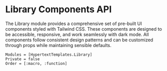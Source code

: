 # Library Components API

The Library module provides a comprehensive set of pre-built UI components styled with Tailwind CSS. These components are designed to be accessible, responsive, and work seamlessly with dark mode. All components follow consistent design patterns and can be customized through props while maintaining sensible defaults.

```@autodocs
Modules = [HypertextTemplates.Library]
Private = false
Order = [:macro, :function]
```